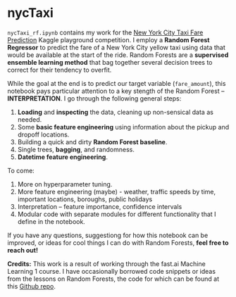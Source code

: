 # nycTaxi
`nycTaxi_rf.ipynb` contains my work for the [New York City Taxi Fare Prediction](https://www.kaggle.com/c/new-york-city-taxi-fare-prediction) Kaggle playground competition. I employ a **Random Forest Regressor** to predict the fare of a New York City yellow taxi using data that would be available at the start of the ride.
Random Forests are a **supervised ensemble learning method** that bag together several decision trees to correct for their tendency to overfit.

While the goal at the end is to predict our target variable (`fare_amount`), this notebook pays particular attention to a key stength of the Random Forest – **INTERPRETATION**. I go through the following general steps:

1. **Loading** and **inspecting** the data, cleaning up non-sensical data as needed.
2. Some **basic feature engineering** using information about the pickup and dropoff locations.
3. Building a quick and dirty **Random Forest baseline**.
4. Single trees, **bagging**, and randomness.
5. **Datetime feature engineering**.

To come:
1. More on hyperparameter tuning.
2. More feature engineering (maybe) - weather, traffic speeds by time, important locations, boroughs, public holidays
3. Interpretation – feature importance, confidence intervals
4. Modular code with separate modules for different functionality that I define in the notebook.

If you have any questions, suggestiong for how this notebook can be improved, or ideas for cool things I can do with Random Forests, **feel free to reach out!**

**Credits:** This work is a result of working through the fast.ai Machine Learning 1 course. I have occasionally borrowed code snippets or ideas from the lessons on Random Forests, the code for which can be found at this [Github repo](https://github.com/fastai/fastai/tree/master/courses/ml1).

